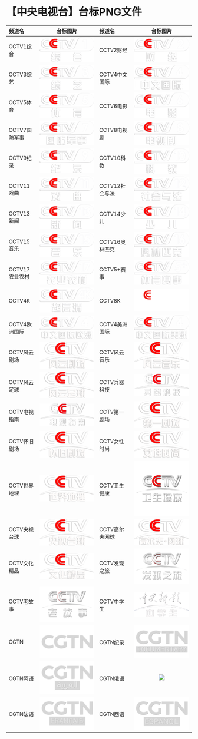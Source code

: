 # 【中央电视台】台标PNG文件
|频道名|台标图片|频道名|台标图片|
|:---|:---:|:---|:---:|
|CCTV1综合|<img src="https://raw.githubusercontent.com/love599/TVLOGO/main/logo/央视/CCTV1.png">|CCTV2财经|<img src="https://raw.githubusercontent.com/love599/TVLOGO/main/logo/央视/CCTV2.png">|
|CCTV3综艺|<img src="https://raw.githubusercontent.com/love599/TVLOGO/main/logo/央视/CCTV3.png">|CCTV4中文国际|<img src="https://raw.githubusercontent.com/love599/TVLOGO/main/logo/央视/CCTV4.png">|
|CCTV5体育|<img src="https://raw.githubusercontent.com/love599/TVLOGO/main/logo/央视/CCTV5.png">|CCTV6电影|<img src="https://raw.githubusercontent.com/love599/TVLOGO/main/logo/央视/CCTV6.png">|
|CCTV7国防军事|<img src="https://raw.githubusercontent.com/love599/TVLOGO/main/logo/央视/CCTV7.png">|CCTV8电视剧|<img src="https://raw.githubusercontent.com/love599/TVLOGO/main/logo/央视/CCTV8.png">|
|CCTV9纪录|<img src="https://raw.githubusercontent.com/love599/TVLOGO/main/logo/央视/CCTV9.png">|CCTV10科教|<img src="https://raw.githubusercontent.com/love599/TVLOGO/main/logo/央视/CCTV10.png">|
|CCTV11戏曲|<img src="https://raw.githubusercontent.com/love599/TVLOGO/main/logo/央视/CCTV11.png">|CCTV12社会与法|<img src="https://raw.githubusercontent.com/love599/TVLOGO/main/logo/央视/CCTV12.png">|
|CCTV13新闻|<img src="https://raw.githubusercontent.com/love599/TVLOGO/main/logo/央视/CCTV13.png">|CCTV14少儿|<img src="https://raw.githubusercontent.com/love599/TVLOGO/main/logo/央视/CCTV14.png">|
|CCTV15音乐|<img src="https://raw.githubusercontent.com/love599/TVLOGO/main/logo/央视/CCTV15.png">|CCTV16奥林匹克|<img src="https://raw.githubusercontent.com/love599/TVLOGO/main/logo/央视/CCTV16.png">|
|CCTV17农业农村|<img src="https://raw.githubusercontent.com/love599/TVLOGO/main/logo/央视/CCTV17.png">|CCTV5+赛事|<img src="https://raw.githubusercontent.com/love599/TVLOGO/main/logo/央视/CCTV5+.png">|
|CCTV4K|<img src="https://raw.githubusercontent.com/love599/TVLOGO/main/logo/央视/CCTV4K.png">|CCTV8K|<img src="https://raw.githubusercontent.com/love599/TVLOGO/main/logo/央视/CCTV8K.png">|
|CCTV4欧洲国际|<img src="https://raw.githubusercontent.com/love599/TVLOGO/main/logo/央视/CCTV4欧洲.png">|CCTV4美洲国际|<img src="https://raw.githubusercontent.com/love599/TVLOGO/main/logo/央视/CCTV4美洲.png">|
|CCTV风云剧场|<img src="https://raw.githubusercontent.com/love599/TVLOGO/main/logo/央视/风云剧场.png">|CCTV风云音乐|<img src="https://raw.githubusercontent.com/love599/TVLOGO/main/logo/央视/风云音乐.png">|
|CCTV风云足球|<img src="https://raw.githubusercontent.com/love599/TVLOGO/main/logo/央视/风云足球.png">|CCTV兵器科技|<img src="https://raw.githubusercontent.com/love599/TVLOGO/main/logo/央视/兵器科技.png">|
|CCTV电视指南|<img src="https://raw.githubusercontent.com/love599/TVLOGO/main/logo/央视/电视指南.png">|CCTV第一剧场|<img src="https://raw.githubusercontent.com/love599/TVLOGO/main/logo/央视/第一剧场.png">|
|CCTV怀旧剧场|<img src="https://raw.githubusercontent.com/love599/TVLOGO/main/logo/央视/怀旧剧场.png">|CCTV女性时尚|<img src="https://raw.githubusercontent.com/love599/TVLOGO/main/logo/央视/女性时尚.png">|
|CCTV世界地理|<img src="https://raw.githubusercontent.com/love599/TVLOGO/main/logo/央视/世界地理.png">|CCTV卫生健康|<img src="https://raw.githubusercontent.com/love599/TVLOGO/main/logo/央视/卫生健康.png">|
|CCTV央视台球|<img src="https://raw.githubusercontent.com/love599/TVLOGO/main/logo/央视/央视台球.png">|CCTV高尔夫网球|<img src="https://raw.githubusercontent.com/love599/TVLOGO/main/logo/央视/高尔夫网球.png">|
|CCTV文化精品|<img src="https://raw.githubusercontent.com/love599/TVLOGO/main/logo/央视/文化精品.png">|CCTV发现之旅|<img src="https://raw.githubusercontent.com/love599/TVLOGO/main/logo/央视/发现之旅.png">|
|CCTV老故事|<img src="https://raw.githubusercontent.com/love599/TVLOGO/main/logo/央视/老故事.png">|CCTV中学生|<img src="https://raw.githubusercontent.com/love599/TVLOGO/main/logo/央视/中学生.png">|
|CGTN|<img src="https://raw.githubusercontent.com/love599/TVLOGO/main/logo/央视/CGTN.png">|CGTN纪录|<img src="https://raw.githubusercontent.com/love599/TVLOGO/main/logo/央视/CGTN纪录.png">|
|CGTN阿语|<img src="https://raw.githubusercontent.com/love599/TVLOGO/main/logo/央视/CGTN阿语.png">|CGTN俄语|<img src="https://raw.githubusercontent.com/love599/TVLOGO/main/logo/央视/CCTV/CGTN俄语.png">|
|CGTN法语|<img src="https://raw.githubusercontent.com/love599/TVLOGO/main/logo/央视/CGTN法语.png">|CGTN西语|<img src="https://raw.githubusercontent.com/love599/TVLOGO/main/logo/央视/CGTN西语.png">|
